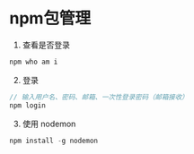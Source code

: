 # npm包管理

1. 查看是否登录

```js
npm who am i 
```

2. 登录

```js
// 输入用户名、密码、邮箱、一次性登录密码（邮箱接收）
npm login
```

3. 使用 nodemon

```js
npm install -g nodemon
```